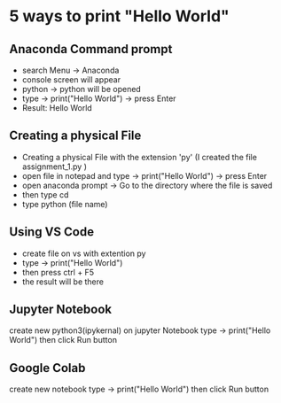 
# 5 ways to print "Hello World"
## Anaconda Command prompt
- search Menu -> Anaconda
- console screen will appear
- python -> python will be opened
- type ->  print("Hello World") -> press Enter
- Result: Hello World


## Creating a physical File 
- Creating a physical File with the extension 'py' (I created the file assignment_1.py )
- open file in notepad and type ->  print("Hello World") -> press Enter
- open anaconda prompt -> Go to the directory where the file is saved
- then type  cd <file path>
- type python (file name)

## Using VS Code
- create file on vs with extention py 
- type ->  print("Hello World")
- then press ctrl + F5
- the result  will be there
## Jupyter Notebook
create new python3(ipykernal) on jupyter Notebook 
type  ->  print("Hello World") then click Run button
## Google Colab
create new notebook
type  ->  print("Hello World") then click Run button
